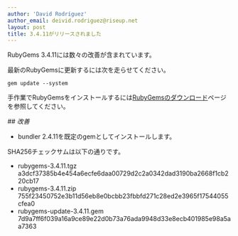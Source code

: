 ```yaml
---
author: 'David Rodríguez'
author_email: deivid.rodriguez@riseup.net
layout: post
title: 3.4.11がリリースされました
---
```


RubyGems 3.4.11には数々の改善が含まれています。

最新のRubyGemsに更新するには次を走らせてください。

    gem update --system

手作業でRubyGemsをインストールするには[RubyGemsのダウンロード][download]ページを参照してください。


_## 改善_

* bundler 2.4.11を既定のgemとしてインストールします。


SHA256チェックサムは以下の通りです。

* rubygems-3.4.11.tgz
  a3dcf37385b4e454a6ecfe6daa00729d2c2a0342dad3190ba2668f1cb220cb17
* rubygems-3.4.11.zip  
  755f23450752e3b11d56eb8e0bcbb23fbbfd271c28ed2e3965f17544055cfea0
* rubygems-update-3.4.11.gem  
  7d9a7ff6f039a16a9ce89e22d0b73a76ada9948d33e8ecb401985e98a5aa7363


[download]: https://rubygems.org/pages/download

